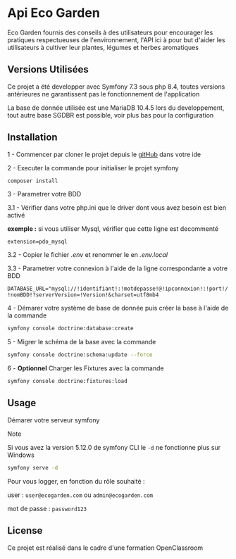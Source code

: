 Api Eco Garden
==========

Eco Garden fournis des conseils à des utilisateurs pour encourager les pratiques respectueuses de l'environnement, l'API ici à pour but d'aider les utilisateurs à cultiver leur plantes, légumes et herbes aromatiques

## Versions Utilisées

Ce projet a été developper avec Symfony 7.3 sous php 8.4,
toutes versions antérieures ne garantissent pas le fonctionnement de l'application

La base de donnée utilisée est une MariaDB 10.4.5 lors du developpement,
tout autre base SGDBR est possible, voir plus bas pour la configuration

## Installation

1 - Commencer par cloner le projet depuis le [gitHub](https://github.com/AD2210/Api_Eco_Garden) dans votre ide

2 - Executer la commande pour initialiser le projet symfony

```bash
composer install
```

3 - Parametrer votre BDD

3.1 - Vérifier dans votre php.ini que le driver dont vous avez besoin est bien activé

**exemple :** si vous utiliser Mysql, vérifier que cette ligne est decommenté
        
`extension=pdo_mysql`

3.2 - Copier le fichier _.env_ et renommer le en _.env.local_

3.3 - Parametrer votre connexion à l'aide de la ligne correspondante a votre BDD

`DATABASE_URL="mysql://!identifiant!:!motdepasse!@!ipconnexion!:!port!/!nomBDD!?serverVersion=!Version!&charset=utf8mb4`

4 - Démarer votre système de base de donnée puis créer la base à l'aide de la commande

```bash
symfony console doctrine:database:create
```

5 - Migrer le schéma de la base avec la commande

```bash
symfony console doctrine:schema:update --force
```

6 - **Optionnel** Charger les Fixtures avec la commande

```bash
symfony console doctrine:fixtures:load 
```

## Usage

Démarer votre serveur symfony

> [!NOTE]
> Si vous avez la version 5.12.0 de symfony CLI le `-d` ne fonctionne plus sur Windows

```bash
symfony serve -d
```

Pour vous logger, en fonction du rôle souhaité :

user : `user@ecogarden.com` ou `admin@ecogarden.com`

mot de passe : `password123`

## License

Ce projet est réalisé dans le cadre d'une formation OpenClassroom